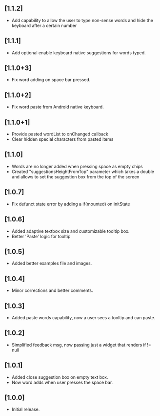 ## [1.1.2]

- Add capability to allow the user to type non-sense words and hide the keyboard after a certain number

## [1.1.1]

- Add optional enable keyboard native suggestions for words typed.

## [1.1.0+3]

- Fix word adding on space bar pressed.

## [1.1.0+2]

- Fix word paste from Android native keyboard.

## [1.1.0+1]

- Provide pasted wordList to onChanged callback
- Clear hidden special characters from pasted items

## [1.1.0]

- Words are no longer added when pressing space as empty chips
- Created "suggestionsHeightFromTop" parameter which takes a double and allows to set the suggestion box from the top of the screen

## [1.0.7]

- Fix defunct state error by adding a if(mounted) on initState

## [1.0.6]

- Added adaptive textbox size and customizable tooltip box.
- Better 'Paste' logic for tooltip

## [1.0.5]

- Added better examples file and images.

## [1.0.4]

- Minor corrections and better comments.

## [1.0.3]

- Added paste words capability, now a user sees a tooltip and can paste.

## [1.0.2]

- Simplified feedback msg, now passing just a widget that renders if != null

## [1.0.1]

- Added close suggestion box on empty text box.
- Now word adds when user presses the space bar.

## [1.0.0]

- Initial release.
